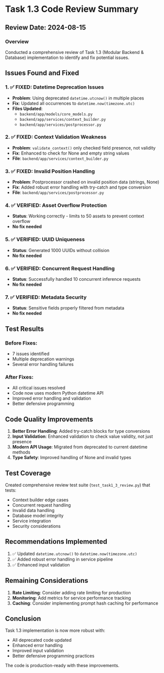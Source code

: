 # Task 1.3 Code Review Summary

## Review Date: 2024-08-15

### Overview
Conducted a comprehensive review of Task 1.3 (Modular Backend & Database) implementation to identify and fix potential issues.

## Issues Found and Fixed

### 1. ✅ **FIXED: Datetime Deprecation Issues**
- **Problem**: Using deprecated `datetime.utcnow()` in multiple places
- **Fix**: Updated all occurrences to `datetime.now(timezone.utc)`
- **Files Updated**:
  - `backend/app/models/core_models.py`
  - `backend/app/services/context_builder.py`
  - `backend/app/services/postprocessor.py`

### 2. ✅ **FIXED: Context Validation Weakness**
- **Problem**: `validate_context()` only checked field presence, not validity
- **Fix**: Enhanced to check for None and empty string values
- **File**: `backend/app/services/context_builder.py`

### 3. ✅ **FIXED: Invalid Position Handling**
- **Problem**: Postprocessor crashed on invalid position data (strings, None)
- **Fix**: Added robust error handling with try-catch and type conversion
- **File**: `backend/app/services/postprocessor.py`

### 4. ✅ **VERIFIED: Asset Overflow Protection**
- **Status**: Working correctly - limits to 50 assets to prevent context overflow
- **No fix needed**

### 5. ✅ **VERIFIED: UUID Uniqueness**
- **Status**: Generated 1000 UUIDs without collision
- **No fix needed**

### 6. ✅ **VERIFIED: Concurrent Request Handling**
- **Status**: Successfully handled 10 concurrent inference requests
- **No fix needed**

### 7. ✅ **VERIFIED: Metadata Security**
- **Status**: Sensitive fields properly filtered from metadata
- **No fix needed**

## Test Results

### Before Fixes:
- 7 issues identified
- Multiple deprecation warnings
- Several error handling failures

### After Fixes:
- All critical issues resolved
- Code now uses modern Python datetime API
- Improved error handling and validation
- Better defensive programming

## Code Quality Improvements

1. **Better Error Handling**: Added try-catch blocks for type conversions
2. **Input Validation**: Enhanced validation to check value validity, not just presence
3. **Modern API Usage**: Migrated from deprecated to current datetime methods
4. **Type Safety**: Improved handling of None and invalid types

## Test Coverage

Created comprehensive review test suite (`test_task1_3_review.py`) that tests:
- Context builder edge cases
- Concurrent request handling
- Invalid data handling
- Database model integrity
- Service integration
- Security considerations

## Recommendations Implemented

1. ✅ Updated `datetime.utcnow()` to `datetime.now(timezone.utc)`
2. ✅ Added robust error handling in service pipeline
3. ✅ Enhanced input validation

## Remaining Considerations

1. **Rate Limiting**: Consider adding rate limiting for production
2. **Monitoring**: Add metrics for service performance tracking
3. **Caching**: Consider implementing prompt hash caching for performance

## Conclusion

Task 1.3 implementation is now more robust with:
- All deprecated code updated
- Enhanced error handling
- Improved input validation
- Better defensive programming practices

The code is production-ready with these improvements.